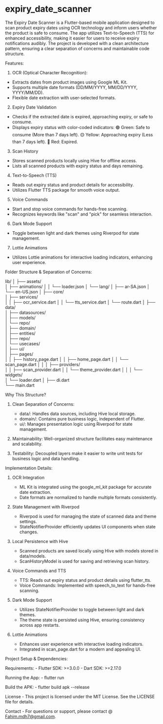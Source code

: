 # expiry_date_scanner

The Expiry Date Scanner is a Flutter-based mobile application designed to scan product expiry dates using OCR technology and inform users whether the product is safe to consume. The app utilizes Text-to-Speech (TTS) for enhanced accessibility, making it easier for users to receive expiry notifications audibly. The project is developed with a clean architecture pattern, ensuring a clear separation of concerns and maintainable code structure.

Features:

1. OCR (Optical Character Recognition): 
 - Extracts dates from product images using Google ML Kit.
 - Supports multiple date formats (DD/MM/YYYY, MM/DD/YYYY, YYYY/MM/DD).
 - Flexible date extraction with user-selected formats.

2. Expiry Date Validation
 - Checks if the extracted date is expired, approaching expiry, or safe to consume.
 - Displays expiry status with color-coded indicators:
    🟢 Green: Safe to consume (More than 7 days left).
    🟡 Yellow: Approaching expiry (Less than 7 days left).
    🔴 Red: Expired.

3. Scan History
 - Stores scanned products locally using Hive for offline access.
 - Lists all scanned products with expiry status and days remaining.

4. Text-to-Speech (TTS)
 - Reads out expiry status and product details for accessibility.
 - Utilizes Flutter TTS package for smooth voice output.

5. Voice Commands
 - Start and stop voice commands for hands-free scanning.
 - Recognizes keywords like "scan" and "pick" for seamless interaction.
 
6. Dark Mode Support
 - Toggle between light and dark themes using Riverpod for state management.

7. Lottie Animations
 - Utilizes Lottie animations for interactive loading indicators, enhancing user experience.

Folder Structure & Separation of Concerns:

lib/
│
├── assets/                
│   ├── animations/
│   │   └── loader.json
│   └── lang/
│       ├── ar-SA.json
│       └── en-US.json
│
├── core/                   
│   ├── services/            
│   │   ├── ocr_service.dart
│   │   └── tts_service.dart
│   └── route.dart
│
├── data/                  
│   ├── datasources/        
│   ├── models/             
│   └── repo/               
│
├── domain/                
│   ├── entities/           
│   ├── repo/               
│   └── usecases/           
│
├── ui/                    
│   ├── pages/              
│   │   ├── history_page.dart
│   │   ├── home_page.dart
│   │   └── scan_page.dart
│   │
│   ├── providers/          
│   │   ├── scan_provider.dart
│   │   └── theme_provider.dart
│   │
│   └── widgets/            
│       └── loader.dart
│
├── di.dart                 
└── main.dart               


Why This Structure?

1. Clean Separation of Concerns:
    - data/: Handles data sources, including Hive local storage.
    - domain/: Contains pure business logic, independent of Flutter.
    - ui/: Manages presentation logic using Riverpod for state management.

2. Maintainability: Well-organized structure facilitates easy maintenance and scalability.

3. Testability: Decoupled layers make it easier to write unit tests for business logic and data handling.



Implementation Details:

1. OCR Integration
    - ML Kit is integrated using the google_ml_kit package for accurate date extraction.
    - Date formats are normalized to handle multiple formats consistently.

2. State Management with Riverpod

    - Riverpod is used for managing the state of scanned data and theme settings.
    - StateNotifierProvider efficiently updates UI components when state changes.

3. Local Persistence with Hive
    - Scanned products are saved locally using Hive with models stored in data/models.
    - ScanHistoryModel is used for saving and retrieving scan history.

4. Voice Commands and TTS
    - TTS: Reads out expiry status and product details using flutter_tts.
    - Voice Commands: Implemented with speech_to_text for hands-free scanning.

5. Dark Mode Support
    - Utilizes StateNotifierProvider to toggle between light and dark themes.
    - The theme state is persisted using Hive, ensuring consistency across app restarts.

6. Lottie Animations
    - Enhances user experience with interactive loading indicators.
    - Integrated in scan_page.dart for a modern and appealing UI.


Project Setup & Dependencies:

Requirements:
    - Flutter SDK: >=3.0.0
    - Dart SDK: >=2.17.0

Running the App:
    - flutter run

Build the APK:
    - flutter build apk --release


License
    - This project is licensed under the MIT License. See the LICENSE file for details.

Contact
    - For questions or support, please contact @ Fahim.mdh7@gmail.com.

